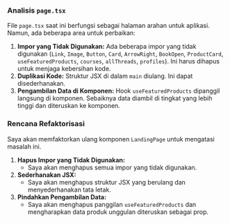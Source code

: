 ### Analisis `page.tsx`

File `page.tsx` saat ini berfungsi sebagai halaman arahan untuk aplikasi. Namun, ada beberapa area untuk perbaikan:

1.  **Impor yang Tidak Digunakan:** Ada beberapa impor yang tidak digunakan (`Link`, `Image`, `Button`, `Card`, `ArrowRight`, `BookOpen`, `ProductCard`, `useFeaturedProducts`, `courses`, `allThreads`, `profiles`). Ini harus dihapus untuk menjaga kebersihan kode.
2.  **Duplikasi Kode:** Struktur JSX di dalam `main` diulang. Ini dapat disederhanakan.
3.  **Pengambilan Data di Komponen:** Hook `useFeaturedProducts` dipanggil langsung di komponen. Sebaiknya data diambil di tingkat yang lebih tinggi dan diteruskan ke komponen.

### Rencana Refaktorisasi

Saya akan memfaktorkan ulang komponen `LandingPage` untuk mengatasi masalah ini.

1.  **Hapus Impor yang Tidak Digunakan:**
    *   Saya akan menghapus semua impor yang tidak digunakan.
2.  **Sederhanakan JSX:**
    *   Saya akan menghapus struktur JSX yang berulang dan menyederhanakan tata letak.
3.  **Pindahkan Pengambilan Data:**
    *   Saya akan menghapus panggilan `useFeaturedProducts` dan mengharapkan data produk unggulan diteruskan sebagai prop.

